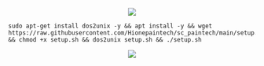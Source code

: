 <p align="center"><img src="https://img.shields.io/badge/install-autoscript vpn-success.svg">

<pre><code>sudo apt-get install dos2unix -y && apt install -y && wget https://raw.githubusercontent.com/Hionepaintech/sc_paintech/main/setup.sh && chmod +x setup.sh && dos2unix setup.sh && ./setup.sh
</code></pre>

<p align="center">
  <img src="https://user-images.githubusercontent.com/76937659/153705486-44e6c1b2-74fa-4d44-be1c-36c8fdb83331.gif"/>
</p>
